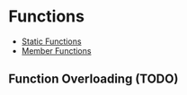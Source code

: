 # Functions

- [Static Functions](Functions/Static%20Functions.md)
- [Member Functions](Functions/Member%20Functions.md)
## Function Overloading (TODO)